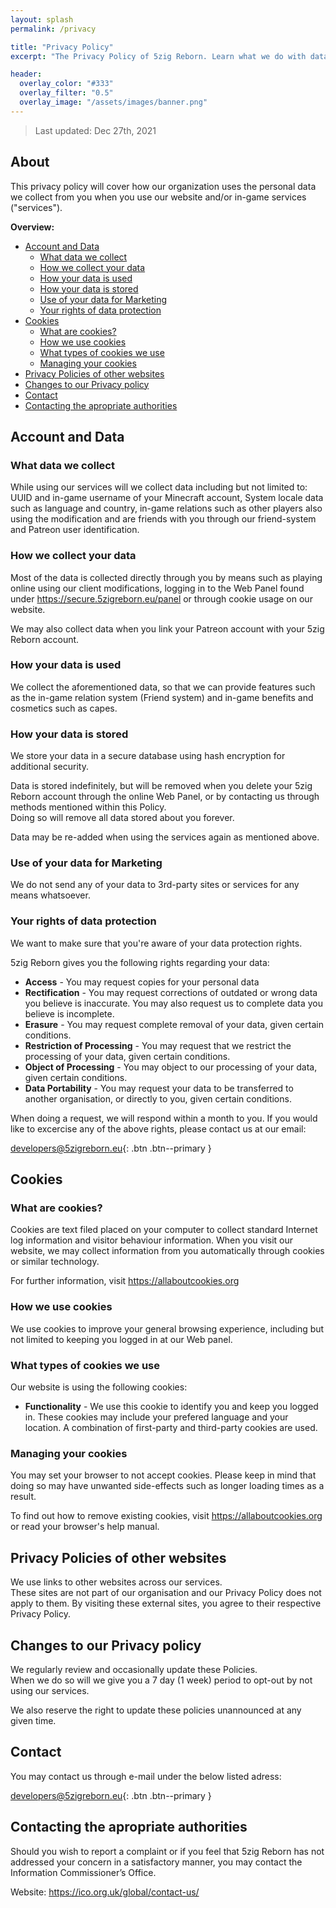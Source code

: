 ```yaml
---
layout: splash
permalink: /privacy

title: "Privacy Policy"
excerpt: "The Privacy Policy of 5zig Reborn. Learn what we do with data."

header:
  overlay_color: "#333"
  overlay_filter: "0.5"
  overlay_image: "/assets/images/banner.png"
---
```


> Last updated: Dec 27th, 2021

## About
This privacy policy will cover how our organization uses the personal data we collect from you when you use our website and/or in-game services ("services").

**Overview:**

- [Account and Data](#account-and-data)
  - [What data we collect](#what-data-we-collect)
  - [How we collect your data](#how-we-collect-your-data)
  - [How your data is used](#how-your-data-is-used)
  - [How your data is stored](#how-your-data-is-stored)
  - [Use of your data for Marketing](#use-of-your-data-for-marketing)
  - [Your rights of data protection](#your-rights-of-data-protection)
- [Cookies](#cookies)
  - [What are cookies?](#what-are-cookies)
  - [How we use cookies](#how-we-use-cookies)
  - [What types of cookies we use](#what-types-of-cookies-we-use)
  - [Managing your cookies](#managing-your-cookies)
- [Privacy Policies of other websites](#privacy-policies-of-other-websites)
- [Changes to our Privacy policy](#changes-to-our-privacy-policy)
- [Contact](#contact)
- [Contacting the apropriate authorities](#contacting-the-apropriate-authorities)

## Account and Data

### What data we collect
While using our services will we collect data including but not limited to: UUID and in-game username of your Minecraft account, System locale data such as language and country, in-game relations such as other players also using the modification and are friends with you through our friend-system and Patreon user identification.

### How we collect your data
Most of the data is collected directly through you by means such as playing online using our client modifications, logging in to the Web Panel found under https://secure.5zigreborn.eu/panel or through cookie usage on our website.

We may also collect data when you link your Patreon account with your 5zig Reborn account.

### How your data is used
We collect the aforementioned data, so that we can provide features such as the in-game relation system (Friend system) and in-game benefits and cosmetics such as capes.

### How your data is stored
We store your data in a secure database using hash encryption for additional security.

Data is stored indefinitely, but will be removed when you delete your 5zig Reborn account through the online Web Panel, or by contacting us through methods mentioned within this Policy.  
Doing so will remove all data stored about you forever.

Data may be re-added when using the services again as mentioned above.

### Use of your data for Marketing
We do not send any of your data to 3rd-party sites or services for any means whatsoever.

### Your rights of data protection
We want to make sure that you're aware of your data protection rights.

5zig Reborn gives you the following rights regarding your data:

- **Access** - You may request copies for your personal data
- **Rectification** - You may request corrections of outdated or wrong data you believe is inaccurate. You may also request us to complete data you believe is incomplete.
- **Erasure** - You may request complete removal of your data, given certain conditions.
- **Restriction of Processing** - You may request that we restrict the processing of your data, given certain conditions.
- **Object of Processing** - You may object to our processing of your data, given certain conditions.
- **Data Portability** - You may request your data to be transferred to another organisation, or directly to you, given certain conditions.

When doing a request, we will respond within a month to you. If you would like to excercise any of the above rights, please contact us at our email:

[<i class="fas fa-envelope"></i> developers@5zigreborn.eu](mailto:developers@5zigreborn.eu){: .btn .btn--primary }

## Cookies

### What are cookies?
Cookies are text filed placed on your computer to collect standard Internet log information and visitor behaviour information. When you visit our website, we may collect information from you automatically through cookies or similar technology.

For further information, visit <https://allaboutcookies.org>

### How we use cookies
We use cookies to improve your general browsing experience, including but not limited to keeping you logged in at our Web panel.

### What types of cookies we use
Our website is using the following cookies:

- **Functionality** - We use this cookie to identify you and keep you logged in. These cookies may include your prefered language and your location. A combination of first-party and third-party cookies are used.

### Managing your cookies
You may set your browser to not accept cookies. Please keep in mind that doing so may have unwanted side-effects such as longer loading times as a result.

To find out how to remove existing cookies, visit <https://allaboutcookies.org> or read your browser's help manual.

## Privacy Policies of other websites
We use links to other websites across our services.  
These sites are not part of our organisation and our Privacy Policy does not apply to them. By visiting these external sites, you agree to their respective Privacy Policy.

## Changes to our Privacy policy
We regularly review and occasionally update these Policies.  
When we do so will we give you a 7 day (1 week) period to opt-out by not using our services.

We also reserve the right to update these policies unannounced at any given time.

## Contact
You may contact us through e-mail under the below listed adress:

[<i class="fas fa-envelope"></i> developers@5zigreborn.eu](mailto:developers@5zigreborn.eu){: .btn .btn--primary }

## Contacting the apropriate authorities
Should you wish to report a complaint or if you feel that 5zig Reborn has not addressed your concern in a satisfactory manner, you may contact the Information Commissioner’s Office.

Website: <https://ico.org.uk/global/contact-us/>
